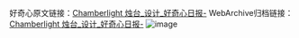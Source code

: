 好奇心原文链接：[Chamberlight 烛台_设计_好奇心日报-](https://www.qdaily.com/articles/2354.html)
WebArchive归档链接：[Chamberlight 烛台_设计_好奇心日报-](http://web.archive.org/web/20190623151111/https://www.qdaily.com/articles/2354.html)
![image](http://ww3.sinaimg.cn/large/007d5XDpgy1g3vc0tdk9vj30u02qg13d)